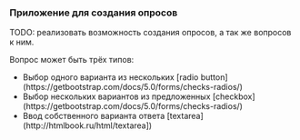 ### Приложение для создания опросов

TODO: реализовать возможность создания опросов, а так же вопросов к ним. 

Вопрос может быть трёх типов:
<ul>
    <li>Выбор одного варианта из нескольких [radio button](https://getbootstrap.com/docs/5.0/forms/checks-radios/)</li>
    <li>Выбор нескольких вариантов из предложенных [checkbox](https://getbootstrap.com/docs/5.0/forms/checks-radios/)</li>
    <li>Ввод собственного варианта ответа [textarea](http://htmlbook.ru/html/textarea])</li>
</ul>